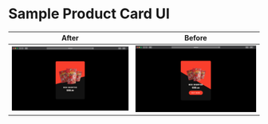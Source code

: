 # Sample Product Card UI
| After               | Before             |
| ------------------- |:------------------:|
| ![](README/off.png) | ![](README/on.png) |